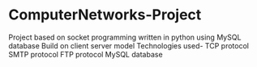 # ComputerNetworks-Project
Project based on socket programming written in python using MySQL database
Build on client server model
Technologies used-
    TCP protocol
    SMTP protocol
    FTP protocol
    MySQL database
